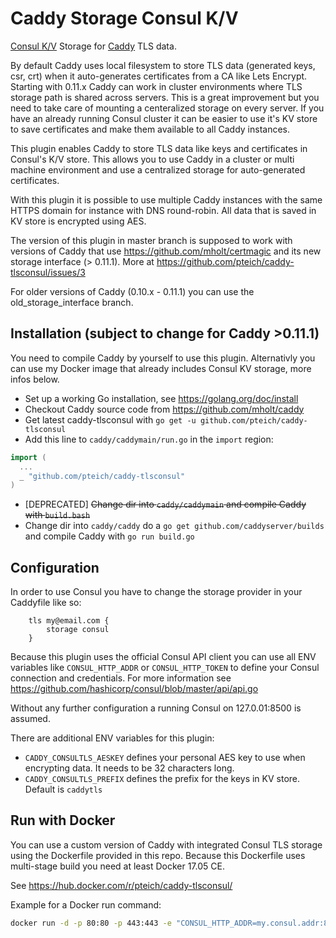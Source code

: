 # Caddy Storage Consul K/V

[Consul K/V](https://github.com/hashicorp/consul) Storage for [Caddy](https://github.com/mholt/caddy) TLS data. 

By default Caddy uses local filesystem to store TLS data (generated keys, csr, crt) when it auto-generates certificates from a CA like Lets Encrypt.
Starting with 0.11.x Caddy can work in cluster environments where TLS storage path is shared across servers. 
This is a great improvement but you need to take care of mounting a centeralized storage on every server. If you have an already running Consul cluster it can be easier to use it's KV store to save certificates and make them available to all Caddy instances.

This plugin enables Caddy to store TLS data like keys and certificates in Consul's K/V store. 
This allows you to use Caddy in a cluster or multi machine environment and use a centralized storage for auto-generated certificates. 

With this plugin it is possible to use multiple Caddy instances with the same HTTPS domain for instance with DNS round-robin.
All data that is saved in KV store is encrypted using AES.

The version of this plugin in master branch is supposed to work with versions of Caddy that use https://github.com/mholt/certmagic and
its new storage interface (> 0.11.1). More at https://github.com/pteich/caddy-tlsconsul/issues/3 

For older versions of Caddy (0.10.x - 0.11.1) you can use the old_storage_interface branch.

## Installation (subject to change for Caddy >0.11.1)

You need to compile Caddy by yourself to use this plugin. Alternativly you can use my Docker image that already includes Consul KV storage, more infos below.

- Set up a working Go installation, see https://golang.org/doc/install
- Checkout Caddy source code from https://github.com/mholt/caddy
- Get latest caddy-tlsconsul with `go get -u github.com/pteich/caddy-tlsconsul`
- Add this line to `caddy/caddymain/run.go` in the `import` region:
```go
import (
  ...
  _ "github.com/pteich/caddy-tlsconsul"
)
```
- [DEPRECATED] ~~Change dir into `caddy/caddymain` and compile Caddy with `build.bash`~~
- Change dir into `caddy/caddy` do a `go get github.com/caddyserver/builds` and compile Caddy with `go run build.go`

## Configuration

In order to use Consul you have to change the storage provider in your Caddyfile like so:

```
    tls my@email.com {
        storage consul
    }
```

Because this plugin uses the official Consul API client you can use all ENV variables like `CONSUL_HTTP_ADDR` or `CONSUL_HTTP_TOKEN`
to define your Consul connection and credentials. For more information see https://github.com/hashicorp/consul/blob/master/api/api.go

Without any further configuration a running Consul on 127.0.01:8500 is assumed.

There are additional ENV variables for this plugin:

- `CADDY_CONSULTLS_AESKEY` defines your personal AES key to use when encrypting data. It needs to be 32 characters long.
- `CADDY_CONSULTLS_PREFIX` defines the prefix for the keys in KV store. Default is `caddytls`

## Run with Docker

You can use a custom version of Caddy with integrated Consul TLS storage using the Dockerfile provided in this repo. Because this Dockerfile uses multi-stage build you need at least Docker 17.05 CE.

See https://hub.docker.com/r/pteich/caddy-tlsconsul/

Example for a Docker run command:
```bash
docker run -d -p 80:80 -p 443:443 -e "CONSUL_HTTP_ADDR=my.consul.addr:8500" -v /home/test/Caddyfile:/Caddyfile:ro -v /home/test/config:/.caddy:rw -v /home/test/html:/var/www/html pteich/caddy-tlsconsul -agree -conf=/Caddyfile
```
